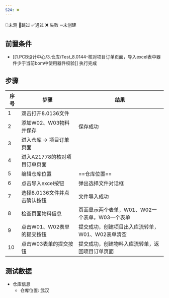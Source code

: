 ```yaml
---
S24: ❌
---
```

◻️未测    🚫跳过     ✅通过    ❌ 失败    ➖未创建

## 前置条件

- [[1.PCB设计中心/3.仓库/Test_8.0144-核对项目订单页面，导入excel表中器件少于当前bom中使用器件校验]] 执行完成

## 步骤

| 序号  | 步骤                | 结果                           |
| --- | ----------------- | ---------------------------- |
| 1   | 双击打开8.0136文件      |                              |
| 2   | 添加W02、W03物料并保存    | 保存成功                         |
| 3   | 进入仓库 -> 项目订单页面    |                              |
| 4   | 进入A21778的核对项目订单页面 |                              |
| 5   | 编辑仓库位置            | ==仓库位置==                     |
| 6   | 点击导入excel按钮       | 弹出选择文件对话框                    |
| 7   | 选择8.0136文件并点击确认按钮 | 文件导入成功                       |
| 8   | 检查页面物料信息          | 页面显示两个表单，W01、W02一个表单，W03一个表单 |
| 9   | 点击W01、W02表单的提交按钮  | 提交成功，创建项目出入库流转单，W01、W02表单清空  |
| 10  | 点击W03表单的提交按钮      | 提交成功，创建物料入库流转单，返回项目订单页面      |

## 测试数据

- 仓库信息
	- 仓库位置: 武汉
